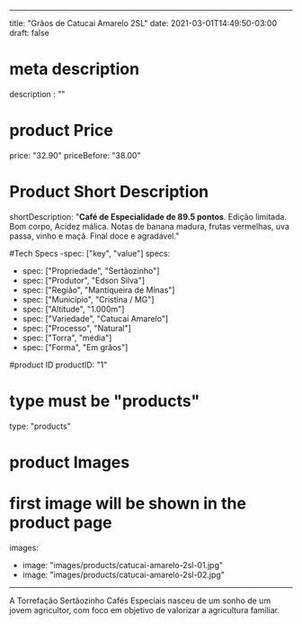 
---
title: "Grãos de Catucai Amarelo 2SL"
date: 2021-03-01T14:49:50-03:00
draft: false

# meta description
description : ""

# product Price
price: "32.90"
priceBefore: "38.00"

# Product Short Description
shortDescription: "**Café de Especialidade de 89.5 pontos**. Edição limitada. Bom corpo, Acidez málica. Notas de banana madura, frutas vermelhas, uva passa, vinho e maçã. Final doce e agradável."

#Tech Specs -spec: ["key", "value"]
specs:
  - spec: ["Propriedade", "Sertãozinho"]
  - spec: ["Produtor", "Edson Silva"]
  - spec: ["Região", "Mantiqueira de Minas"]
  - spec: ["Município", "Cristina / MG"]
  - spec: ["Altitude", "1.000m"]
  - spec: ["Variedade", "Catucaí Amarelo"]
  - spec: ["Processo", "Natural"]
  - spec: ["Torra", "média"]
  - spec: ["Forma", "Em grãos"]

#product ID
productID: "1"

# type must be "products"
type: "products"

# product Images
# first image will be shown in the product page
images:
  - image: "images/products/catucai-amarelo-2sl-01.jpg"
  - image: "images/products/catucai-amarelo-2sl-02.jpg"
---

A Torrefação Sertãozinho Cafés Especiais nasceu de um sonho de um jovem agricultor, com foco em objetivo de valorizar a agricultura familiar.
